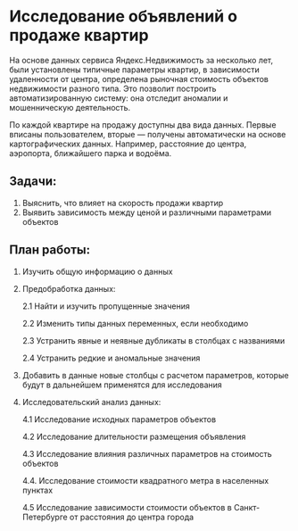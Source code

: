 # Исследование объявлений о продаже квартир

На основе данных сервиса Яндекс.Недвижимость за несколько лет, были установлены типичные параметры квартир, в зависимости удаленности от центра, определена рыночная стоимость объектов недвижимости разного типа. Это позволит построить автоматизированную систему: она отследит аномалии и мошенническую деятельность. 

По каждой квартире на продажу доступны два вида данных. Первые вписаны пользователем, вторые — получены автоматически на основе картографических данных. Например, расстояние до центра, аэропорта, ближайшего парка и водоёма. 

## Задачи:

1. Выяснить, что влияет на скорость продажи квартир
2. Выявить зависимость между ценой и различными параметрами объектов

## План работы:

1. Изучить общую информацию о данных

2. Предобработка данных:

   2.1 Найти и изучить пропущенные значения
   
   2.2 Изменить типы данных переменных, если необходимо
   
   2.3 Устранить явные и неявные дубликаты в столбцах с названиями
   
   2.4 Устранить редкие и аномальные значения

3. Добавить в данные новые столбцы с расчетом параметров, которые будут в дальнейшем применятся для исследования

4. Исследовательский анализ данных:

   4.1 Исследование исходных параметров объектов
   
   4.2 Исследование длительности размещения объявления
   
   4.3 Исследование влияния различных параметров на стоимость объектов
   
   4.4. Исследование стоимости квадратного метра в населенных пунктах
   
   4.5 Исследование зависимости стоимости объектов в Санкт-Петербурге от расстояния до центра города
